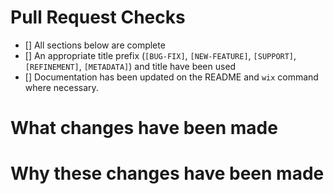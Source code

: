 # Pull Request Checks
- [] All sections below are complete
- [] An appropriate title prefix (`[BUG-FIX]`, `[NEW-FEATURE]`, `[SUPPORT]`,`[REFINEMENT]`, `[METADATA]`) and title have been used
- [] Documentation has been updated on the README and `wix` command where necessary.

# What changes have been made

# Why these changes have been made

